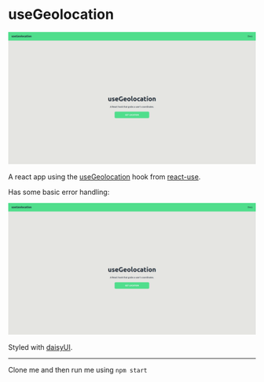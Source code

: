 # useGeolocation

<img src="README/location.gif" alt="mockup of app" />

A react app using the [useGeolocation](https://github.com/streamich/react-use/blob/master/docs/useGeolocation.md) hook from [react-use](https://github.com/streamich/react-use).

Has some basic error handling: 

<img src="README/error.gif" alt="mockup of app" />

Styled with [daisyUI](https://daisyui.com/). 

---

Clone me and then run me using `npm start`
